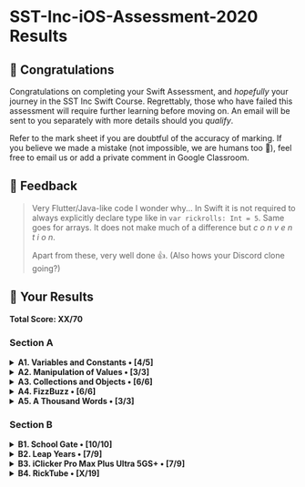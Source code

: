 #  SST-Inc-iOS-Assessment-2020 Results

## 🎉 Congratulations

Congratulations on completing your Swift Assessment, and *hopefully* your journey in the SST Inc Swift Course. Regrettably, those who have failed this assessment will require further learning before moving on. An email will be sent to you separately with more details should you *qualify*.

Refer to the mark sheet if you are doubtful of the accuracy of marking. If you believe we made a mistake (not impossible, we are humans too 💩), feel free to email us or add a private comment in Google Classroom.

## 👀 Feedback

>
> Very Flutter/Java-like code I wonder why... In Swift it is not required to always explicitly declare type like in `var rickrolls: Int = 5`. Same goes for arrays. It does not make much of a difference but *c o n v e n t i o n*.
> 
> Apart from these, very well done 👍. (Also hows your Discord clone going?)
>

## 🤡 Your Results

**Total Score: XX/70**

### Section A

<details>
<summary><strong>A1. Variables and Constants • [4/5]</strong></summary>

1. Create a variable, called `rickrolls`, and set it to the number of times you have been rick-rolled by your fellow iOS teachers (any number works). `[1/1]`

```swift
var rickrolls: Int = 5
```

> Good

---

2. Create a constant of the type `Double`, called `magicNumber`, and set it to `3`. `[1/2]`

```swift
let magicNumber: Double = 3.0
```

> Set magicNumber to **integer** `3`. Because still explicitly set to `Double`, 1M.

---

3. What is the difference between a variable and a constant? `[2/2]`

```txt
Answer: A variable is mutable (can be modified) but a constant is unmutable (cannot be modified).
```

> Very good. Except that unmutable is not a word (immutable).

</details>

<details>
<summary><strong>A2. Manipulation of Values • [3/3]</strong></summary>

1. `(x + x)` as a `String`. `[1/1]`

```swift
print(String(x + x))
```

> Good

---

2. `x`²¹. `[1/1]`

```swift
print(pow(Decimal(x), 21))
```

> Good

---

3. Last digit of `x`. `[1/1]`

```swift
print(x % 10)
```

> Good

</details>

<details>
<summary><strong>A3. Collections and Objects • [6/6]</strong></summary>

1. Define a structure (struct) called `Teacher` with the properties: `name`, `wearsGlasses`, and an **optional** value: `watchColor`, with the most appropriate types based on the table above. `[2/2]`

```swift
struct Teacher {
    var name: String
    var wearsGlasses: Bool
    var watchColor: String?
}
```

> Good

---

2. Create an array called `teachers` containing multiple instances of `Teacher` using the details provided in the table above. `[2/2]`

```swift
var teachers: Array<Teacher> = [
    Teacher(name: "Ryan", wearsGlasses: true, watchColor: "Black"),
    Teacher(name: "Joe", wearsGlasses: false, watchColor: "Pink"),
    Teacher(name: "Joshua", wearsGlasses: true, watchColor: nil),
    Teacher(name: "Ethan", wearsGlasses: true, watchColor: "Grey")
]
```

> Good. Explicit `Array<Teacher>` not necessary.

---

3. For each `name` in the array declared previously, add `" is the best"` to the end of the `name`, and print it out individually. `[2/2]`

```swift
for i in teachers {
    print(i.name + " is the best")
}
```

> Good

</details>

<details>
<summary><strong>A4. FizzBuzz • [6/6]</strong></summary>

1. Create a function called `fizzBuzz` which takes a parameter `number` of type `Int` and returns a `String` ("Fizz", "Buzz", "FizzBuzz", or the number itself) based on the conditions above. Refer to the sample Input/Output. `[4/4]`

```swift
func fizzBuzz (number: Int)-> String{
    if (number % 12 == 0){
        return "FizzBuzz"
    } else if (number % 4 == 0){
        return "Buzz"
    }else if (number % 3 == 0){
        return "Fizz"
    } else {
        return String(number)
    }
}
```

> Good

---

2. Hence, **using the function you created above**, print out the corresponding values when the numbers 1 to 50 are input, each on a new line. `[2/2]`

```swift
for i in 1...50{
    print(fizzBuzz(number: i))
}
```

> Good

</details>

<details>
<summary><strong>A5. A Thousand Words • [3/3]</strong></summary>

1. Given an image view, `imageView`, and an image called `wheres_waldo` in `Assets.xcassets`, display the image. `[1/1]`

```swift
imageView.image = UIImage.init(named: "wheres_waldo")
```

> 

---

2. Adjust the `contentMode` value of the image such that the entire image can be viewed, without getting cropped, while keeping the aspect ratio (not stretched/squashed). `[1/1]`

```swift
imageView.contentMode = .scaleAspectFit
```

> Good

---

3. What is the difference between `UIImageView` and `UIImage`? Why are we unable to use them interchangeably? `[1/1]`

```txt
Answer: UIImageView is an element on the screen but UIImage is a class which stores images
```

> Good

</details>

### Section B

<details>
<summary><strong>B1. School Gate • [10/10]</strong></summary>

1. Given the variables above, write a set of conditions that tell the gate whether or not to unlock. `[5/5]`

```swift
let withinOperatingHours = false
let isStudentPass = false
let isTeacherPass = false
let isFire = false
var isUnlocked = false

if (isFire){
    isUnlocked = true
}else {
    if (isTeacherPass){
        isUnlocked = true
    }else {
        if (withinOperatingHours){
            if (isStudentPass){
                isUnlocked = true
            }
        }
    }
}
```

> Correct but `else if` exists and you can chain conditions with logical operators (`&&`, `||`, etc.)
> ```swift
> isUnlocked = isWithinOperatingHours && isStudentPass || isTeacherPass || isFire
> ```

---

2. Assuming the day starts when the program runs, write a program to keep track of the number of seconds elapsed (passed), printing the value every second. `[5/5]`

```swift
var elapsed: Int = 0
Timer.scheduledTimer(withTimeInterval: 1.0, repeats: true) { (timer) in
    elapsed += 1
    print(elapsed)
}
```

> Good. You can use `_` instead of the unused `timer` parameter

</details>

<details>
<summary><strong>B2. Leap Years • [7/9]</strong></summary>

1. Kesler's bugged code is shown below. There are **5 errors** present. Fix them. `[4/5]`

```swift
func isLeap(year: Int) -> Bool{
    //Added -> Bool to indicate return type   /// 1M
    var isLeap = true   /// 0M (Make isLeap false)
    //made isLeap mutable (var)   /// 1M
    if year % 4 == 0 {
        
        
        
        if year % 100 == 0 {
            //use % instead of /   /// 1M
            isLeap = year % 400 == 0
                //Fixed cannot cast double to int   /// 1M
        } else {
            isLeap = true   // Wrong change but still works, -0M
                //General bug fixes
        }
    }
    
    return isLeap
}
```

> Some errors, refer to mark sheet

---

2. What is this feature called? How is it useful? How can Kesler get rid of it? `[2/2]`

```txt
Answer: Breakpoints. It helps one to debug code by stopping at various points, to easily find the part that went wrong. Kesler can drag the breakpoint to the right (into the code) to remove it.
```

> GOod

---

3. What might have caused the SIGABRT error, assuming that the app ran fine before he edited his Storyboard? Is a SIGTERM error the same as a SIGABRT error? When does a SIGTERM error occur. `[1/2]`

```txt
Answer: He might have broken links from his Storyboard to his ViewController. A SIGTERM error is not the same as a SIGABRT error. A SIGTERM error occurs when the logic in the code fails.
```

> Half correct. A SIGTERM is usually caused by force quitting the Simulator

</details>

<details>
<summary><strong>B3. iClicker Pro Max Plus Ultra 5GS+ • [7/9]</strong></summary>

1. Label is to be set to your name when the program runs initially. `[1/1]`
2. Border radius of the button is to be set to `15`. `[0/1]`
3. Background color of the button should change to a random color each time the button is pressed. `[1/2]`
4. Label should display the number of times the button has been clicked whenever the button is tapped. `[1/1]`
5. Every 17 clicks,
    * Label should be set to the time in seconds since the first click, e.g. `"30s"`. `[2/2]`
    * Text on the button is to be set to `"Yay"` (Hint: The correct answer requires setting text for the `.normal` state). `[1/1]`
    * Reset the text on the button back to +1 after the next click. `[1/1]`

```swift
var name: String = "Xuan Han"
var clickedCount: Int = 0
var elapsedTime: Int = 0
public func viewDidLoad() {
    /// Treat this function as your typical `viewDidLoad()`.
    // type code here
    label.text = name   /// 1M
    /// Missing set border radius, 0M
}

public func viewDidAppear(_ animated: Bool) {
    /// Treat this function as your typical `viewDidAppear(_:)`.
    // type code here
    
}

public func onButtonPress() {
    /// Treat this function as your typical `@IBAction` which is linked to the button.
    // type code here
    button.backgroundColor = UIColor(cgColor: CGColor.init(red: CGFloat.random(in: 0...255), green: CGFloat.random(in: 0...255), blue: CGFloat.random(in: 0...255), alpha: 1))   /// 1M, each of RGB value takes an int from 0 to 1, not 0 to 255
    if (clickedCount == 0){
        Timer.scheduledTimer(withTimeInterval: 1.0, repeats: true) { (timer) in
            elapsedTime += 1   /// 1M
        }
    }
    
    clickedCount += 1   /// 1M
    if (clickedCount % 17 == 0){
        label.text = "\(elapsedTime)s"   /// 1M
        button.setTitle("Yay", for: .normal)   /// 1M
    } else {
        label.text = String(clickedCount)
        button.setTitle("+1", for: .normal)   /// 1M
    }
    
}
```

> Btw UIColor has a RGB init as well

</details>

<details>
<summary><strong>B4. RickTube • [X/19]</strong></summary>

1. Create a new iOS App (use Swift and Storyboard) with `Xcode.app`. Save it in the test directory you previously downloaded. `[X/1]`
2. Open `Main.storyboard` and create the user interface based on the specifications below. `[X/18]`

</details>
